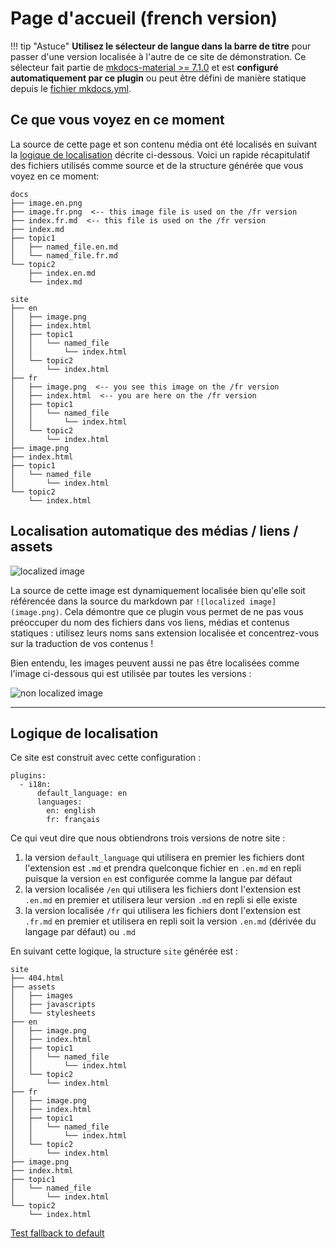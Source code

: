 # Page d'accueil (french version)

!!! tip "Astuce"
    **Utilisez le sélecteur de langue dans la barre de titre** pour passer d'une version localisée à l'autre de ce site de démonstration. Ce sélecteur fait partie de [mkdocs-material >= 7.1.0](https://squidfunk.github.io/mkdocs-material/setup/changing-the-language/#site-language-selector) et est **configuré automatiquement par ce plugin** ou peut être défini de manière statique depuis le [fichier mkdocs.yml](https://github.com/ultrabug/mkdocs-static-i18n/blob/main/mkdocs.yml).

## Ce que vous voyez en ce moment

La source de cette page et son contenu média ont été localisés en suivant la
[logique de localisation](#logique-de-localisation) décrite ci-dessous. Voici
un rapide récapitulatif des fichiers utilisés comme source et de la structure
générée que vous voyez en ce moment:

```
docs
├── image.en.png
├── image.fr.png  <-- this image file is used on the /fr version
├── index.fr.md  <-- this file is used on the /fr version
├── index.md
├── topic1
│   ├── named_file.en.md
│   └── named_file.fr.md
└── topic2
    ├── index.en.md
    └── index.md
```

```
site
├── en
│   ├── image.png
│   ├── index.html
│   ├── topic1
│   │   └── named_file
│   │       └── index.html
│   └── topic2
│       └── index.html
├── fr
│   ├── image.png  <-- you see this image on the /fr version
│   ├── index.html  <-- you are here on the /fr version
│   ├── topic1
│   │   └── named_file
│   │       └── index.html
│   └── topic2
│       └── index.html
├── image.png
├── index.html
├── topic1
│   └── named_file
│       └── index.html
└── topic2
    └── index.html
```

## Localisation automatique des médias / liens / assets

![localized image](image.png)

La source de cette image est dynamiquement localisée bien qu'elle soit
référencée dans la source du markdown par `![localized image](image.png)`.
Cela démontre que ce plugin vous permet de ne pas vous préoccuper du nom
des fichiers dans vos liens, médias et contenus statiques : utilisez leurs
noms sans extension localisée et concentrez-vous sur la traduction de vos
contenus !

Bien entendu, les images peuvent aussi ne pas être localisées comme l'image
ci-dessous qui est utilisée par toutes les versions :

![non localized image](assets/image_non_localized.png)

---

## Logique de localisation

Ce site est construit avec cette configuration :

```
plugins:
  - i18n:
      default_language: en
      languages:
        en: english
        fr: français
```

Ce qui veut dire que nous obtiendrons trois versions de notre site :

1. la version `default_language` qui utilisera en premier les fichiers dont
l'extension est `.md` et prendra quelconque fichier en `.en.md` en repli
puisque la version `en` est configurée comme la langue par défaut
2. la version localisée `/en` qui utilisera les fichiers dont l'extension est
`.en.md` en premier et utilisera leur version `.md` en repli si elle existe
3. la version localisée `/fr` qui utilisera les fichiers dont l'extension est
`.fr.md` en premier et utilisera en repli soit la version `.en.md` (dérivée
du langage par défaut) ou `.md`

En suivant cette logique, la structure `site` générée est :

```
site
├── 404.html
├── assets
│   ├── images
│   ├── javascripts
│   └── stylesheets
├── en
│   ├── image.png
│   ├── index.html
│   ├── topic1
│   │   └── named_file
│   │       └── index.html
│   └── topic2
│       └── index.html
├── fr
│   ├── image.png
│   ├── index.html
│   ├── topic1
│   │   └── named_file
│   │       └── index.html
│   └── topic2
│       └── index.html
├── image.png
├── index.html
├── topic1
│   └── named_file
│       └── index.html
└── topic2
    └── index.html
```

[Test fallback to default](english_default/index.md)